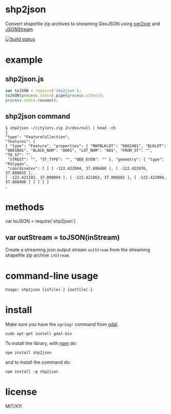 shp2json
========

Convert shapefile zip archives to streaming GeoJSON using
[ogr2ogr](http://gdal.org) and
[JSONStream](https://github.com/dominictarr/JSONStream).

[![build status](https://secure.travis-ci.org/substack/shp2json.png)](http://travis-ci.org/substack/shp2json)

example
=======

shp2json.js
------------

```js
var toJSON = require('shp2json');
toJSON(process.stdin).pipe(process.stdout);
process.stdin.resume();
```

shp2json command
----------------

```
$ shp2json ~/citylots.zip 2>/dev/null | head -n5
{
"type": "FeatureCollection",
"features": [
{ "type": "Feature", "properties": { "MAPBLKLOT": "0001001", "BLKLOT": 
"0001001", "BLOCK_NUM": "0001", "LOT_NUM": "001", "FROM_ST": "", "TO_ST": "",
 "STREET": "", "ST_TYPE": "", "ODD_EVEN": "" }, "geometry": { "type": "Polygon",
 "coordinates": [ [ [ -122.422004, 37.808480 ], [ -122.422076, 37.808835 ], 
[ -122.421102, 37.808804 ], [ -122.421063, 37.808601 ], [ -122.422004, 37.808480 ] ] ] } }
,

```

methods
=======

var toJSON = require('shp2json')

var outStream = toJSON(inStream)
--------------------------------

Create a streaming json output stream `outStream` from the streaming shapefile
zip archive `inStream`.

command-line usage
==================

```
Usage: shp2json {infile|-} {outfile|-}
```

install
=======

Make sure you have the `ogr2ogr` command from [gdal](http://gdal.org).

```
sudo apt-get install gdal-bin
```

To install the library, with [npm](http://npmjs.org) do:

    npm install shp2json

and to install the command do:

    npm install -g shp2json

license
=======

MIT/X11
